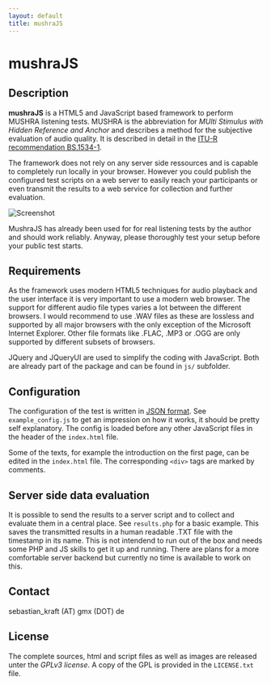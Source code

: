 ```yaml
---
layout: default
title: mushraJS
---      
```

      
 mushraJS
=====================

Description
---------------------

**mushraJS** is a HTML5 and JavaScript based framework to perform MUSHRA listening tests. 
MUSHRA is the abbreviation for *MUlti Stimulus with Hidden Reference and Anchor* and 
describes a method for the subjective evaluation of audio quality. It is described in detail 
in the [ITU-R recommendation BS.1534-1](http://www.itu.int/rec/R-REC-BS.1116-1-199710-I/e).

The framework does not rely on any server side ressources and is capable to completely run 
locally in your browser. However you could publish the configured test scripts on a web 
server to easily reach your participants or even transmit the results to a web service 
for collection and further evaluation.

![Screenshot](http://sebastiankraft.net/screenshot.png)

MushraJS has already been used for for real listening tests by the author and should work 
reliably. Anyway, please thoroughly test your setup before your public test starts.


Requirements
---------------------

As the framework uses modern HTML5 techniques for audio playback and the user interface it 
is very important to use a modern web browser. The support for different audio file types 
varies a lot between the different browsers. I would recommend to use .WAV files as these 
are lossless and supported by all major browsers with the only exception of the Microsoft 
Internet Explorer. Other file formats like .FLAC, .MP3 or .OGG are only supported by 
different subsets of browsers.

JQuery and JQueryUI are used to simplify the coding with JavaScript. Both are already part of 
the package and can be found in `js/` subfolder.


Configuration
---------------------

The configuration of the test is written in [JSON format](http://en.wikipedia.org/wiki/JSON). 
See `example_config.js` to get an impression on how it works, it should be pretty self explanatory. 
The config is loaded before any other JavaScript files in the header of the `index.html` file.

Some of the texts, for example the introduction on the first page, can be edited in the 
`index.html` file. The corresponding `<div>` tags are marked by comments.


Server side data evaluation
---------------------

It is possible to send the results to a server script and to collect and evaluate them 
in a central place. See `results.php` for a basic example. This saves the transmitted 
results in a human readable .TXT file with the timestamp in its name. This is not intendend 
to run out of the box and needs some PHP and JS skills to get it up and running. There 
are plans for a more comfortable server backend but currently no time is available to work on this.


Contact
---------------------

sebastian_kraft (AT) gmx (DOT) de


License
---------------------

The complete sources, html and script files as well as images are released unter the *GPLv3 
license*. A copy of the GPL is provided in the `LICENSE.txt` file.
